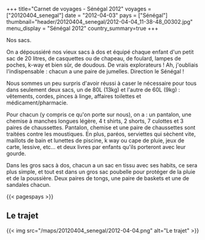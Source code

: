 +++
title="Carnet de voyages - Sénégal 2012"
voyages = ["20120404_senegal"]
date = "2012-04-03"
pays = ["Sénégal"]
thumbnail="header/20120404_senegal/2012-04-04_11-38-48_00302.jpg"
menu_display = "Sénégal 2012"
country_summary=true
+++

Nos sacs.

On a dépoussiéré nos vieux sacs à dos et équipé chaque enfant d'un petit sac de 20 litres, de casquettes ou de chapeau, de foulard, lampes de poches, k-way et bien sûr, de doudous. De vrais explorateurs ! Ah, j'oubliais l'indispensable : chacun a une paire de jumelles. Direction le Sénégal !

Nous sommes un peu surpris d'avoir réussi à caser le nécessaire pour tous dans seulement deux sacs, un de 80L (13kg) et l'autre de 60L (9kg) : vêtements, cordes, pinces à linge, affaires toilettes et médicament/pharmacie.

Pour chacun (y compris ce qu'on porte sur nous), on a : un pantalon, une chemise à manches longues légère, 4 t shirts, 2 shorts, 7 culottes et 3 paires de chaussettes. Pantalon, chemise et une paire de chaussettes sont traitées contre les moustiques. En plus, paréos, serviettes qui sèchent vite, maillots de bain et lunettes de piscine, k way ou cape de pluie, jeux de carte, lessive, etc... et deux livres par enfants qu'ils porteront avec leur gourde.

Dans les gros sacs à dos, chacun a un sac en tissu avec ses habits, ce sera plus simple, et tout est dans un gros sac poubelle pour protéger de la pluie et de la poussière. Deux paires de tongs, une paire de baskets et une de sandales chacun.

{{< pagespays >}}

## Le trajet
{{< img src="/maps/20120404_senegal/2012-04-04.png" alt="Le trajet" >}}